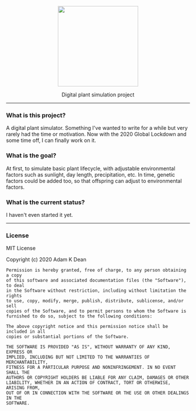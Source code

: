 <center>
  <img src="https://i.imgur.com/fRHa4w6.png" width="220">
  <p>Digital plant simulation project</p>
</center>

----

### What is this project?

A digital plant simulator. Something I've wanted to write for a while but very rarely had the time or motivation. Now with the 2020 Global Lockdown and some time off, I can finally work on it.

### What is the goal?

At first, to simulate basic plant lifecycle, with adjustable environmental factors such as sunlight, day length, precipitation, etc. In time, genetic factors could be added too, so that offspring can adjust to environmental factors.

### What is the current status?

I haven't even started it yet.

----

### License

MIT License

Copyright (c) 2020 Adam K Dean

```
Permission is hereby granted, free of charge, to any person obtaining a copy
of this software and associated documentation files (the "Software"), to deal
in the Software without restriction, including without limitation the rights
to use, copy, modify, merge, publish, distribute, sublicense, and/or sell
copies of the Software, and to permit persons to whom the Software is
furnished to do so, subject to the following conditions:

The above copyright notice and this permission notice shall be included in all
copies or substantial portions of the Software.

THE SOFTWARE IS PROVIDED "AS IS", WITHOUT WARRANTY OF ANY KIND, EXPRESS OR
IMPLIED, INCLUDING BUT NOT LIMITED TO THE WARRANTIES OF MERCHANTABILITY,
FITNESS FOR A PARTICULAR PURPOSE AND NONINFRINGEMENT. IN NO EVENT SHALL THE
AUTHORS OR COPYRIGHT HOLDERS BE LIABLE FOR ANY CLAIM, DAMAGES OR OTHER
LIABILITY, WHETHER IN AN ACTION OF CONTRACT, TORT OR OTHERWISE, ARISING FROM,
OUT OF OR IN CONNECTION WITH THE SOFTWARE OR THE USE OR OTHER DEALINGS IN THE
SOFTWARE.
```
